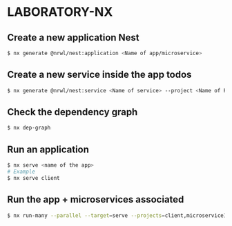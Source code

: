 # LABORATORY-NX


## Create a new application Nest

```bash
$ nx generate @nrwl/nest:application <Name of app/microservice>
```

## Create a new service inside the app todos

```bash
$ nx generate @nrwl/nest:service <Name of service> --project <Name of Project> --directory app
```

## Check the dependency graph

```bash
$ nx dep-graph
```

## Run an application

```bash
$ nx serve <name of the app>
# Example
$ nx serve client
```

## Run the app + microservices associated

```bash
$ nx run-many --parallel --target=serve --projects=client,microservice1,microservice2
```
